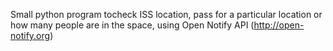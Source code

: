 Small python program tocheck ISS location, pass for a particular location
or how many people are in the space, using Open Notify API (http://open-notify.org)
